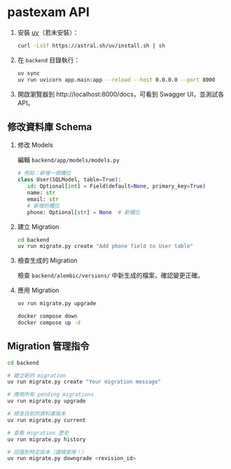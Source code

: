 # pastexam API

1. 安裝 [uv](https://docs.astral.sh/uv)（若未安裝）：

   ```bash
   curl -LsSf https://astral.sh/uv/install.sh | sh
   ```

2. 在 `backend` 目錄執行：

   ```bash
   uv sync
   uv run uvicorn app.main:app --reload --host 0.0.0.0 --port 8000
   ```

3. 開啟瀏覽器到 http://localhost:8000/docs，可看到 Swagger UI，並測試各 API。

## 修改資料庫 Schema

1. 修改 Models

   編輯 `backend/app/models/models.py`

   ```python
   # 例如：新增一個欄位
   class User(SQLModel, table=True):
      id: Optional[int] = Field(default=None, primary_key=True)
      name: str
      email: str
      # 新增的欄位
      phone: Optional[str] = None  # 新欄位
   ```

2. 建立 Migration

   ```bash
   cd backend
   uv run migrate.py create "Add phone field to User table"
   ```

3. 檢查生成的 Migration

   檢查 `backend/alembic/versions/` 中新生成的檔案，確認變更正確。

4. 應用 Migration

   ```bash
   uv run migrate.py upgrade

   docker compose down
   docker compose up -d
   ```

## Migration 管理指令

```bash
cd backend

# 建立新的 migration
uv run migrate.py create "Your migration message"

# 應用所有 pending migrations
uv run migrate.py upgrade

# 檢查目前的資料庫版本
uv run migrate.py current

# 查看 migration 歷史
uv run migrate.py history

# 回復到特定版本（謹慎使用！）
uv run migrate.py downgrade <revision_id>
```
